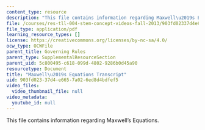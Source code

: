 ```yaml
---
content_type: resource
description: "This file contains information regarding Maxwell\u2019s Equations."
file: /courses/res-tll-004-stem-concept-videos-fall-2013/903fd02337d4e6657a026ed8d4bdfef5_MITRES_TLL-004F13_MaxwEqu.pdf
file_type: application/pdf
learning_resource_types: []
license: https://creativecommons.org/licenses/by-nc-sa/4.0/
ocw_type: OCWFile
parent_title: Governing Rules
parent_type: SupplementalResourceSection
parent_uid: 5c800495-c618-099d-4802-9286b0d45a90
resourcetype: Document
title: "Maxwell\u2019s Equations Transcript"
uid: 903fd023-37d4-e665-7a02-6ed8d4bdfef5
video_files:
  video_thumbnail_file: null
video_metadata:
  youtube_id: null
---
```

This file contains information regarding Maxwell’s Equations.